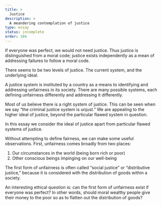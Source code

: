 ```yaml
---
title: >
  Justice
description: >
  A meandering contemplation of justice
type: essay
status: incomplete
order: 104
---
```


If everyone was perfect, we would not need justice.  Thus justice is distinguished from a moral code; justice exists independently as a mean of addressing failures to follow a moral code.

There seems to be two levels of justice.  The current system, and the underlying ideal.

A justice system is instituted by a country as a means to identifying and addressing unfairness in its society.  There are many possible systems, each defining unfairness differently and addressing it differently.

Most of us believe there is a right system of justice.  This can be seen when we say “the criminal justice system is unjust.”  We are appealing to the higher ideal of justice, beyond the particular flawed system in question.

In this essay we consider the ideal of justice apart from particular flawed systems of justice.

Without attempting to define fairness, we can make some useful observations.  First, unfairness comes broadly from two places:

1. Our circumstances in the world (being born rich or poor)
2. Other conscious beings impinging on our well-being

The first form of unfairness is often called “social justice” or “distributive justice,” because it is considered with the distribution of goods within a society.

An interesting ethical question is: can the first form of unfairness exist if everyone was perfect?  In other words, should moral wealthy people give their money to the poor so as to flatten out the distribution of goods?
